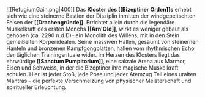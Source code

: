 ![[RefugiumGain.png|400]]
Das **Kloster des [[Bizeptiner Orden]]s** erhebt sich wie eine steinerne Bastion der Disziplin inmitten der windgepeitschten Felsen der **[[Drachengründe]]**. Errichtet allein durch die legendäre Muskelkraft des ersten Mönchs **[[Arn'Old]]**, wirkt es weniger gebaut als gehoben (ca. 2290 n.d.D)– ein Monolith des Willens, mit in den Stein gemeißelten Körperidealen. Seine massiven Hallen, gesäumt von steinernen Hanteln und bronzenen Kampfgongplatten, hallen vom rhythmischen Echo der täglichen Trainingsrituale wider. Im Herzen des Klosters liegt das ehrwürdige **[[Sanctum Pumpitorium]]**, eine sakrale Arena aus Marmor, Eisen und Schweiss, in der die Bizeptiner ihre magische Muskelkraft schulen. Hier ist jeder Stoß, jede Pose und jeder Atemzug Teil eines uralten Mantras – die perfekte Verschmelzung von physischer Meisterschaft und spiritueller Erleuchtung.